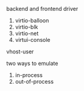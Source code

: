 
backend and frontend driver

1. virtio-balloon
2. virtio-blk
3. virtio-net
4. virtui-console

vhost-user

two ways to emulate
1. in-process
2. out-of-process

